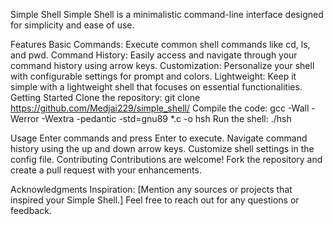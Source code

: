 Simple Shell
Simple Shell is a minimalistic command-line interface designed for simplicity and ease of use.

Features
Basic Commands: Execute common shell commands like cd, ls, and pwd.
Command History: Easily access and navigate through your command history using arrow keys.
Customization: Personalize your shell with configurable settings for prompt and colors.
Lightweight: Keep it simple with a lightweight shell that focuses on essential functionalities.
Getting Started
Clone the repository: git clone https://github.com/Medjai229/simple_shell/
Compile the code: gcc -Wall -Werror -Wextra -pedantic -std=gnu89 *.c -o hsh
Run the shell: ./hsh

Usage
Enter commands and press Enter to execute.
Navigate command history using the up and down arrow keys.
Customize shell settings in the config file.
Contributing
Contributions are welcome! Fork the repository and create a pull request with your enhancements.

Acknowledgments
Inspiration: [Mention any sources or projects that inspired your Simple Shell.]
Feel free to reach out for any questions or feedback.
